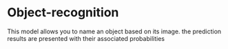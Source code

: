 # Object-recognition
This model allows you to name an object based on its image. the prediction results are presented with their associated probabilities 
